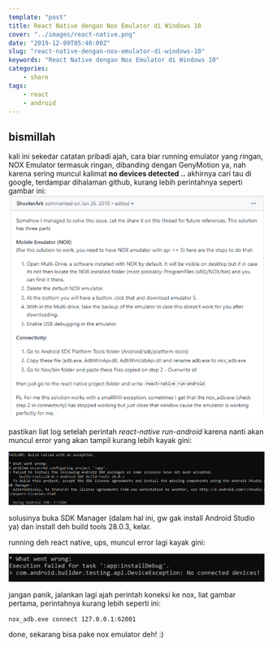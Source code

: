 ```yaml
---
template: "post"
title: React Native dengan Nox Emulator di Windows 10
cover: "../images/react-native.png"
date: "2019-12-09T05:40:00Z"
slug: "react-native-dengan-nox-emulator-di-windows-10"
keywords: "React Native dengan Nox Emulator di Windows 10"
categories: 
    - share
tags:
    - react
    - android
---
```


## bismillah

kali ini sekedar catatan pribadi ajah, cara biar running emulator yang ringan, NOX Emulator termasuk ringan, dibanding dengan GenyMotion ya, nah karena sering muncul kalimat **no devices detected ..** akhirnya cari tau di google, terdampar dihalaman github, kurang lebih perintahnya seperti gambar ini:
![nox emulator](../images/nox-emulator-run.png)

pastikan liat log setelah perintah *react-native run-android* karena nanti akan muncul error yang akan tampil kurang lebih kayak gini:

![error nox](../images/error-nox-1.png)

solusinya buka SDK Manager (dalam hal ini, gw gak install Android Studio ya) dan install deh build tools 28.0.3, kelar.

running deh react native, ups, muncul error lagi kayak gini:

![erro nox kedua](../images/error-nox-2.png)

jangan panik, jalankan lagi ajah perintah koneksi ke nox, liat gambar pertama, perintahnya kurang lebih seperti ini:

```bash
nox_adb.exe connect 127.0.0.1:62001
```

done, sekarang bisa pake nox emulator deh! :)